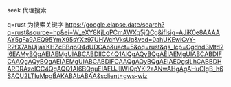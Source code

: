 seek
代理搜索

q=rust 为搜索关键字
https://google.elapse.date/search?q=rust&source=hp&ei=W_eXY8KjLqPCmAWXg5jQCg&iflsig=AJiK0e8AAAAAY5gFa9AEQ95YmX95sYXz97UHWchVksUq&ved=0ahUKEwiCvY-R2fX7AhUjIaYKHZcBBqoQ4dUDCAo&uact=5&oq=rust&gs_lcp=Cgdnd3Mtd2l6EAMyBQgAEIAEMgUIABCABDIICC4Q1AIQgAQyBQgAEIAEMgUIABCABDIFCAAQgAQyBQgAEIAEMgUIABCABDIFCAAQgAQyBQgAEIAEOgsILhCABBDHARDRAzoICC4QgAQQ1AI6BQguEIAEUJIlWIQpYKl2aANwAHgAgAHuCIgB_h6SAQU2LTIuMpgBAKABAbABAA&sclient=gws-wiz


